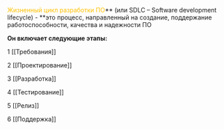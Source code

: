 <font color="#ffc000">Жизненный цикл разработки ПО</font>** (или SDLC – Software development lifecycle) - **это процесс, направленный на создание, поддержание работоспособности, качества и надежности ПО

**Он включает следующие этапы:**

1 [[Требования]]

2 [[Проектирование]]

3 [[Разработка]]

4 [[Тестирование]]

5 [[Релиз]]

6 [[Поддержка]]
